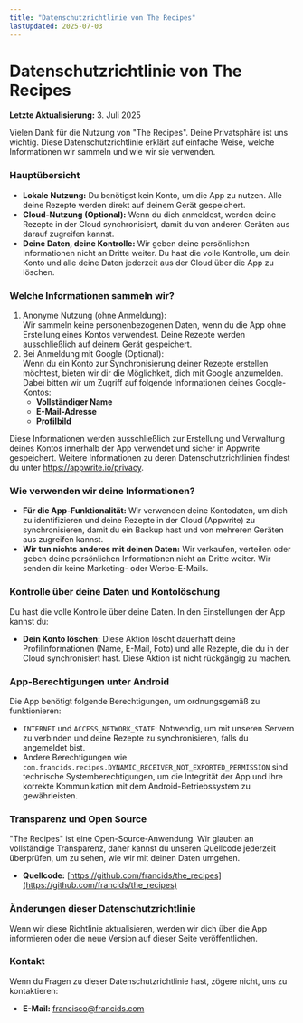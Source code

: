 ```yaml
---
title: "Datenschutzrichtlinie von The Recipes"
lastUpdated: 2025-07-03
---
```


# **Datenschutzrichtlinie von The Recipes**

**Letzte Aktualisierung:** 3. Juli 2025

Vielen Dank für die Nutzung von "The Recipes". Deine Privatsphäre ist uns wichtig. Diese Datenschutzrichtlinie erklärt auf einfache Weise, welche Informationen wir sammeln und wie wir sie verwenden.

### **Hauptübersicht**

- **Lokale Nutzung:** Du benötigst kein Konto, um die App zu nutzen. Alle deine Rezepte werden direkt auf deinem Gerät gespeichert.
- **Cloud-Nutzung (Optional):** Wenn du dich anmeldest, werden deine Rezepte in der Cloud synchronisiert, damit du von anderen Geräten aus darauf zugreifen kannst.
- **Deine Daten, deine Kontrolle:** Wir geben deine persönlichen Informationen nicht an Dritte weiter. Du hast die volle Kontrolle, um dein Konto und alle deine Daten jederzeit aus der Cloud über die App zu löschen.

### **Welche Informationen sammeln wir?**

1. Anonyme Nutzung (ohne Anmeldung):  
   Wir sammeln keine personenbezogenen Daten, wenn du die App ohne Erstellung eines Kontos verwendest. Deine Rezepte werden ausschließlich auf deinem Gerät gespeichert.
2. Bei Anmeldung mit Google (Optional):  
   Wenn du ein Konto zur Synchronisierung deiner Rezepte erstellen möchtest, bieten wir dir die Möglichkeit, dich mit Google anzumelden. Dabei bitten wir um Zugriff auf folgende Informationen deines Google-Kontos:
   - **Vollständiger Name**
   - **E-Mail-Adresse**
   - **Profilbild**

Diese Informationen werden ausschließlich zur Erstellung und Verwaltung deines Kontos innerhalb der App verwendet und sicher in Appwrite gespeichert. Weitere Informationen zu deren Datenschutzrichtlinien findest du unter https://appwrite.io/privacy.

### **Wie verwenden wir deine Informationen?**

- **Für die App-Funktionalität:** Wir verwenden deine Kontodaten, um dich zu identifizieren und deine Rezepte in der Cloud (Appwrite) zu synchronisieren, damit du ein Backup hast und von mehreren Geräten aus zugreifen kannst.
- **Wir tun nichts anderes mit deinen Daten:** Wir verkaufen, verteilen oder geben deine persönlichen Informationen nicht an Dritte weiter. Wir senden dir keine Marketing- oder Werbe-E-Mails.

### **Kontrolle über deine Daten und Kontolöschung**

Du hast die volle Kontrolle über deine Daten. In den Einstellungen der App kannst du:

- **Dein Konto löschen:** Diese Aktion löscht dauerhaft deine Profilinformationen (Name, E-Mail, Foto) und alle Rezepte, die du in der Cloud synchronisiert hast. Diese Aktion ist nicht rückgängig zu machen.

### **App-Berechtigungen unter Android**

Die App benötigt folgende Berechtigungen, um ordnungsgemäß zu funktionieren:

- `INTERNET` und `ACCESS_NETWORK_STATE`: Notwendig, um mit unseren Servern zu verbinden und deine Rezepte zu synchronisieren, falls du angemeldet bist.
- Andere Berechtigungen wie `com.francids.recipes.DYNAMIC_RECEIVER_NOT_EXPORTED_PERMISSION` sind technische Systemberechtigungen, um die Integrität der App und ihre korrekte Kommunikation mit dem Android-Betriebssystem zu gewährleisten.

### **Transparenz und Open Source**

"The Recipes" ist eine Open-Source-Anwendung. Wir glauben an vollständige Transparenz, daher kannst du unseren Quellcode jederzeit überprüfen, um zu sehen, wie wir mit deinen Daten umgehen.

- **Quellcode:** [https://github.com/francids/the_recipes](https://github.com/francids/the_recipes)

### **Änderungen dieser Datenschutzrichtlinie**

Wenn wir diese Richtlinie aktualisieren, werden wir dich über die App informieren oder die neue Version auf dieser Seite veröffentlichen.

### **Kontakt**

Wenn du Fragen zu dieser Datenschutzrichtlinie hast, zögere nicht, uns zu kontaktieren:

- **E-Mail:** francisco@francids.com
